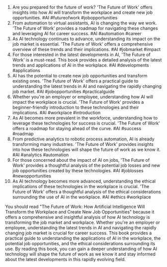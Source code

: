 1. Are you prepared for the future of work? 'The Future of Work' offers insights into how AI will transform the workplace and create new job opportunities. #AI #futureofwork #jobopportunities
2. From automation to virtual assistants, AI is changing the way we work. 'The Future of Work' provides a roadmap for navigating these changes and leveraging AI for career success. #AI #automation #career
3. As AI technology continues to advance, understanding its impact on the job market is essential. 'The Future of Work' offers a comprehensive overview of these trends and their implications. #AI #jobmarket #impact
4. For those interested in the latest developments in AI, 'The Future of Work' is a must-read. This book provides a detailed analysis of the latest trends and applications of AI in the workplace. #AI #developments #applications
5. AI has the potential to create new job opportunities and transform existing ones. 'The Future of Work' offers a practical guide to understanding the latest trends in AI and navigating the rapidly changing job market. #AI #jobopportunities #practicalguide
6. Whether you're an employer or employee, understanding how AI will impact the workplace is crucial. 'The Future of Work' provides a beginner-friendly introduction to these technologies and their implications. #AI #workplace #introduction
7. As AI becomes more prevalent in the workforce, understanding how to leverage these technologies for success is crucial. 'The Future of Work' offers a roadmap for staying ahead of the curve. #AI #success #roadmap
8. From predictive analytics to robotic process automation, AI is already transforming many industries. 'The Future of Work' provides insights into how these technologies will shape the future of work as we know it. #AI #analytics #automation
9. For those concerned about the impact of AI on jobs, 'The Future of Work' provides a thoughtful analysis of the potential job losses and new job opportunities created by these technologies. #AI #joblosses #newopportunities
10. As AI technology becomes more advanced, understanding the ethical implications of these technologies in the workplace is crucial. 'The Future of Work' offers a thoughtful analysis of the ethical considerations surrounding the use of AI in the workplace. #AI #ethics #workplace

You should read "The Future of Work: How Artificial Intelligence Will Transform the Workplace and Create New Job Opportunities" because it offers a comprehensive and insightful analysis of how AI technology is transforming the job market and workplace. Whether you're an employer or employee, understanding the latest trends in AI and navigating the rapidly changing job market is crucial for career success. This book provides a practical guide to understanding the applications of AI in the workplace, the potential job opportunities, and the ethical considerations surrounding its use. By reading this book, you can gain a deeper understanding of how AI technology will shape the future of work as we know it and stay informed about the latest developments in this rapidly evolving field.
